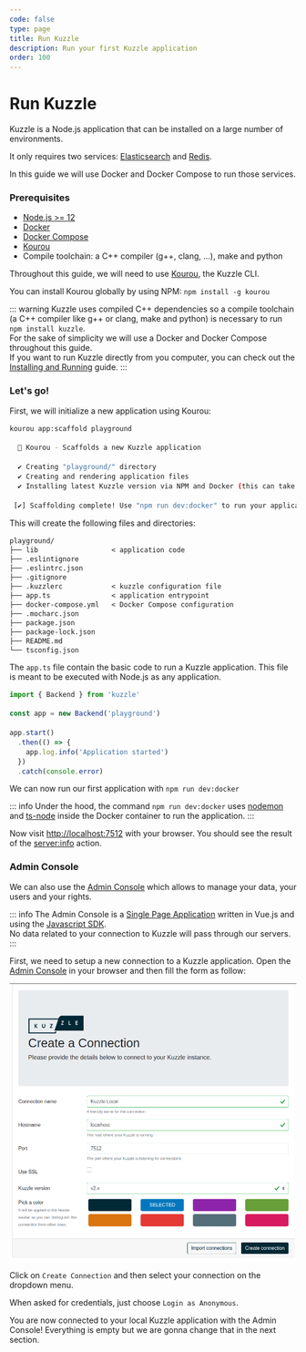 ```yaml
---
code: false
type: page
title: Run Kuzzle
description: Run your first Kuzzle application
order: 100
---
```


# Run Kuzzle

Kuzzle is a Node.js application that can be installed on a large number of environments.

It only requires two services: [Elasticsearch](https://www.elastic.co/what-is/elasticsearch) and [Redis](https://redis.io/topics/introduction).

In this guide we will use Docker and Docker Compose to run those services.

### Prerequisites

 - [Node.js >= 12](https://nodejs.org/en/download/)
 - [Docker](https://docs.docker.com/engine/install/)
 - [Docker Compose](https://docs.docker.com/compose/install/)
 - [Kourou](https://github.com/kuzzleio/kourou)
 - Compile toolchain: a C++ compiler (g++, clang, ...), make and python

Throughout this guide, we will need to use [Kourou](https://github.com/kuzzleio/kourou), the Kuzzle CLI.

You can install Kourou globally by using NPM: `npm install -g kourou`

::: warning
Kuzzle uses compiled C++ dependencies so a compile toolchain (a C++ compiler like g++ or clang, make and python) is necessary to run `npm install kuzzle`.  
For the sake of simplicity we will use a Docker and Docker Compose throughout this guide.  
If you want to run Kuzzle directly from you computer, you can check out the [Installing and Running](/core/2/guides/advanced/4-installing-and-running) guide.
::: 

### Let's go!

First, we will initialize a new application using Kourou:

```bash
kourou app:scaffold playground
 
  🚀 Kourou - Scaffolds a new Kuzzle application
 
  ✔ Creating "playground/" directory
  ✔ Creating and rendering application files
  ✔ Installing latest Kuzzle version via NPM and Docker (this can take some time)

 [✔] Scaffolding complete! Use "npm run dev:docker" to run your application

```

This will create the following files and directories:

```
playground/
├── lib                  < application code
├── .eslintignore
├── .eslintrc.json
├── .gitignore
├── .kuzzlerc            < kuzzle configuration file
├── app.ts               < application entrypoint        
├── docker-compose.yml   < Docker Compose configuration
├── .mocharc.json
├── package.json
├── package-lock.json
├── README.md
└── tsconfig.json
```

The `app.ts` file contain the basic code to run a Kuzzle application. This file is meant to be executed with Node.js as any application.

```ts
import { Backend } from 'kuzzle'

const app = new Backend('playground')

app.start()
  .then(() => {
    app.log.info('Application started')
  })
  .catch(console.error)
```

We can now run our first application with `npm run dev:docker`

::: info
Under the hood, the command `npm run dev:docker` uses [nodemon](https://nodemon.io/) and [ts-node](https://www.npmjs.com/package/ts-node) inside the Docker container to run the application.
:::

Now visit [http://localhost:7512](http://localhost:7512) with your browser. You should see the result of the [server:info](/core/2/api/controllers/server/info) action.

### Admin Console

We can also use the [Admin Console](/core/2/some-page-about-ac) which allows to manage your data, your users and your rights.

::: info
The Admin Console is a [Single Page Application](https://en.wikipedia.org/wiki/Single-page_application) written in Vue.js and using the [Javascript SDK](/sdk/js/7).  
No data related to your connection to Kuzzle will pass through our servers.
:::

First, we need to setup a new connection to a Kuzzle application. Open the [Admin Console](http://next-console.kuzzle.io) in your browser and then fill the form as follow:

![Admin Console create connection form](./admin-console-create-connection.png)

Click on `Create Connection` and then select your connection on the dropdown menu.

When asked for credentials, just choose `Login as Anonymous`.

You are now connected to your local Kuzzle application with the Admin Console! Everything is empty but we are gonna change that in the next section.

<GuidesLinks 
  :next="{ text: 'Store and Access Data', url: '/core/2/guides/getting-started/2-store-and-access-data/' }"
/>
